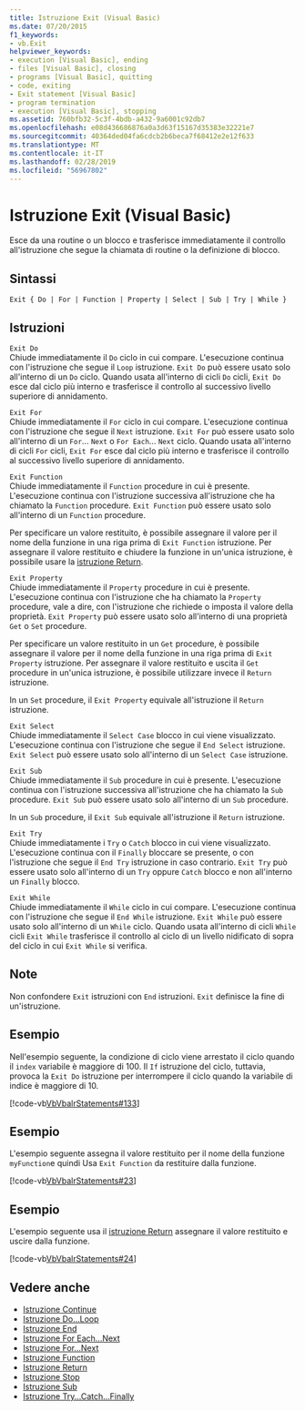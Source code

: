 ```yaml
---
title: Istruzione Exit (Visual Basic)
ms.date: 07/20/2015
f1_keywords:
- vb.Exit
helpviewer_keywords:
- execution [Visual Basic], ending
- files [Visual Basic], closing
- programs [Visual Basic], quitting
- code, exiting
- Exit statement [Visual Basic]
- program termination
- execution [Visual Basic], stopping
ms.assetid: 760bfb32-5c3f-4bdb-a432-9a6001c92db7
ms.openlocfilehash: e08d436686876a0a3d63f15167d35383e32221e7
ms.sourcegitcommit: 40364ded04fa6cdcb2b6beca7f68412e2e12f633
ms.translationtype: MT
ms.contentlocale: it-IT
ms.lasthandoff: 02/28/2019
ms.locfileid: "56967802"
---
```

# <a name="exit-statement-visual-basic"></a>Istruzione Exit (Visual Basic)
Esce da una routine o un blocco e trasferisce immediatamente il controllo all'istruzione che segue la chiamata di routine o la definizione di blocco.  
  
## <a name="syntax"></a>Sintassi  
  
```  
Exit { Do | For | Function | Property | Select | Sub | Try | While }  
```  
  
## <a name="statements"></a>Istruzioni  
 `Exit Do`  
 Chiude immediatamente il `Do` ciclo in cui compare. L'esecuzione continua con l'istruzione che segue il `Loop` istruzione. `Exit Do` può essere usato solo all'interno di un `Do` ciclo. Quando usata all'interno di cicli `Do` cicli, `Exit Do` esce dal ciclo più interno e trasferisce il controllo al successivo livello superiore di annidamento.  
  
 `Exit For`  
 Chiude immediatamente il `For` ciclo in cui compare. L'esecuzione continua con l'istruzione che segue il `Next` istruzione. `Exit For` può essere usato solo all'interno di un `For`... `Next` o `For Each`... `Next` ciclo. Quando usata all'interno di cicli `For` cicli, `Exit For` esce dal ciclo più interno e trasferisce il controllo al successivo livello superiore di annidamento.  
  
 `Exit Function`  
 Chiude immediatamente il `Function` procedure in cui è presente. L'esecuzione continua con l'istruzione successiva all'istruzione che ha chiamato la `Function` procedure. `Exit Function` può essere usato solo all'interno di un `Function` procedure.  
  
 Per specificare un valore restituito, è possibile assegnare il valore per il nome della funzione in una riga prima di `Exit Function` istruzione. Per assegnare il valore restituito e chiudere la funzione in un'unica istruzione, è possibile usare la [istruzione Return](../../../visual-basic/language-reference/statements/return-statement.md).  
  
 `Exit Property`  
 Chiude immediatamente il `Property` procedure in cui è presente. L'esecuzione continua con l'istruzione che ha chiamato la `Property` procedure, vale a dire, con l'istruzione che richiede o imposta il valore della proprietà. `Exit Property` può essere usato solo all'interno di una proprietà `Get` o `Set` procedure.  
  
 Per specificare un valore restituito in un `Get` procedure, è possibile assegnare il valore per il nome della funzione in una riga prima di `Exit Property` istruzione. Per assegnare il valore restituito e uscita il `Get` procedure in un'unica istruzione, è possibile utilizzare invece il `Return` istruzione.  
  
 In un `Set` procedure, il `Exit Property` equivale all'istruzione il `Return` istruzione.  
  
 `Exit Select`  
 Chiude immediatamente il `Select Case` blocco in cui viene visualizzato. L'esecuzione continua con l'istruzione che segue il `End Select` istruzione. `Exit Select` può essere usato solo all'interno di un `Select Case` istruzione.  
  
 `Exit Sub`  
 Chiude immediatamente il `Sub` procedure in cui è presente. L'esecuzione continua con l'istruzione successiva all'istruzione che ha chiamato la `Sub` procedure. `Exit Sub` può essere usato solo all'interno di un `Sub` procedure.  
  
 In un `Sub` procedure, il `Exit Sub` equivale all'istruzione il `Return` istruzione.  
  
 `Exit Try`  
 Chiude immediatamente i `Try` o `Catch` blocco in cui viene visualizzato. L'esecuzione continua con il `Finally` bloccare se presente, o con l'istruzione che segue il `End Try` istruzione in caso contrario. `Exit Try` può essere usato solo all'interno di un `Try` oppure `Catch` blocco e non all'interno un `Finally` blocco.  
  
 `Exit While`  
 Chiude immediatamente il `While` ciclo in cui compare. L'esecuzione continua con l'istruzione che segue il `End While` istruzione. `Exit While` può essere usato solo all'interno di un `While` ciclo. Quando usata all'interno di cicli `While` cicli `Exit While` trasferisce il controllo al ciclo di un livello nidificato di sopra del ciclo in cui `Exit While` si verifica.  
  
## <a name="remarks"></a>Note  
 Non confondere `Exit` istruzioni con `End` istruzioni. `Exit` definisce la fine di un'istruzione.  
  
## <a name="example"></a>Esempio  
 Nell'esempio seguente, la condizione di ciclo viene arrestato il ciclo quando il `index` variabile è maggiore di 100. Il `If` istruzione del ciclo, tuttavia, provoca la `Exit Do` istruzione per interrompere il ciclo quando la variabile di indice è maggiore di 10.  
  
 [!code-vb[VbVbalrStatements#133](~/samples/snippets/visualbasic/VS_Snippets_VBCSharp/VbVbalrStatements/VB/class10.vb#133)]  
  
## <a name="example"></a>Esempio  
 L'esempio seguente assegna il valore restituito per il nome della funzione `myFunction`e quindi Usa `Exit Function` da restituire dalla funzione.  
  
 [!code-vb[VbVbalrStatements#23](~/samples/snippets/visualbasic/VS_Snippets_VBCSharp/VbVbalrStatements/VB/Class1.vb#23)]  
  
## <a name="example"></a>Esempio  
 L'esempio seguente usa il [istruzione Return](../../../visual-basic/language-reference/statements/return-statement.md) assegnare il valore restituito e uscire dalla funzione.  
  
 [!code-vb[VbVbalrStatements#24](~/samples/snippets/visualbasic/VS_Snippets_VBCSharp/VbVbalrStatements/VB/Class1.vb#24)]  
  
## <a name="see-also"></a>Vedere anche
- [Istruzione Continue](../../../visual-basic/language-reference/statements/continue-statement.md)
- [Istruzione Do...Loop](../../../visual-basic/language-reference/statements/do-loop-statement.md)
- [Istruzione End](../../../visual-basic/language-reference/statements/end-statement.md)
- [Istruzione For Each...Next](../../../visual-basic/language-reference/statements/for-each-next-statement.md)
- [Istruzione For...Next](../../../visual-basic/language-reference/statements/for-next-statement.md)
- [Istruzione Function](../../../visual-basic/language-reference/statements/function-statement.md)
- [Istruzione Return](../../../visual-basic/language-reference/statements/return-statement.md)
- [Istruzione Stop](../../../visual-basic/language-reference/statements/stop-statement.md)
- [Istruzione Sub](../../../visual-basic/language-reference/statements/sub-statement.md)
- [Istruzione Try...Catch...Finally](../../../visual-basic/language-reference/statements/try-catch-finally-statement.md)
